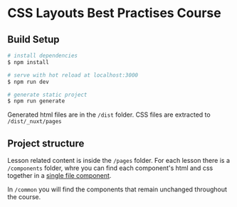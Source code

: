 # CSS Layouts Best Practises Course

## Build Setup

```bash
# install dependencies
$ npm install

# serve with hot reload at localhost:3000
$ npm run dev

# generate static project
$ npm run generate
```

Generated html files are in the `/dist` folder. CSS files are extracted to `/dist/_nuxt/pages`

## Project structure

Lesson related content is inside the `/pages` folder. For each lesson there is a `/components` folder, whre you can find each component's html and css together in a [single file component](https://vuejs.org/v2/guide/single-file-components.html).

In `/common` you will find the components that remain unchanged throughout the course.
